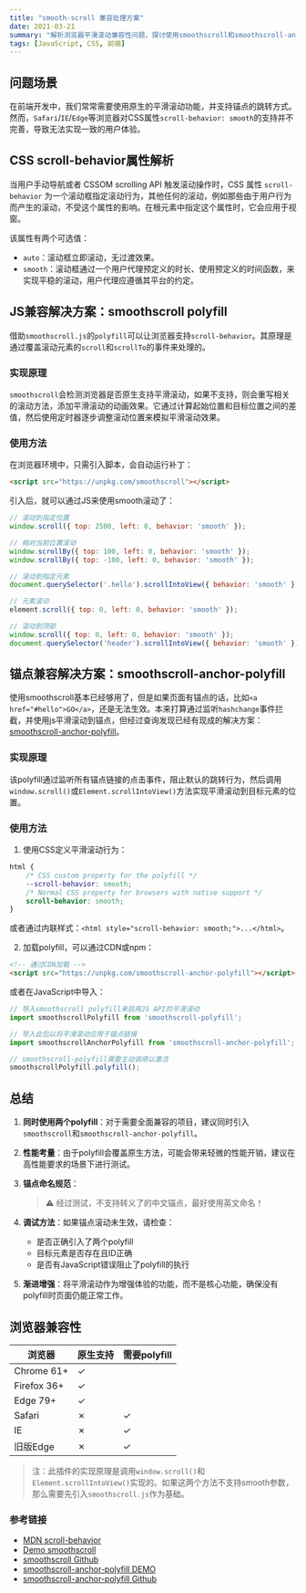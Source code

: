 ```yaml
---
title: "smooth-scroll 兼容处理方案"
date: 2021-03-21
summary: "解析浏览器平滑滚动兼容性问题，探讨使用smoothscroll和smoothscroll-anchor-polyfill实现跨浏览器的平滑滚动和锚点跳转方案。"
tags: [JavaScript, CSS, 前端]
---
```


## 问题场景

在前端开发中，我们常常需要使用原生的平滑滚动功能，并支持锚点的跳转方式。然而，`Safari`/`IE`/`Edge`等浏览器对CSS属性`scroll-behavior: smooth`的支持并不完善，导致无法实现一致的用户体验。

## CSS scroll-behavior属性解析

当用户手动导航或者 CSSOM scrolling API 触发滚动操作时，CSS 属性 `scroll-behavior` 为一个滚动框指定滚动行为，其他任何的滚动，例如那些由于用户行为而产生的滚动，不受这个属性的影响。在根元素中指定这个属性时，它会应用于视窗。

该属性有两个可选值：
- `auto`：滚动框立即滚动，无过渡效果。
- `smooth`：滚动框通过一个用户代理预定义的时长、使用预定义的时间函数，来实现平稳的滚动，用户代理应遵循其平台的约定。

## JS兼容解决方案：smoothscroll polyfill

借助`smoothscroll.js`的`polyfill`可以让浏览器支持`scroll-behavior`。其原理是通过覆盖滚动元素的`scroll`和`scrollTo`的事件来处理的。

### 实现原理

`smoothscroll`会检测浏览器是否原生支持平滑滚动，如果不支持，则会重写相关的滚动方法，添加平滑滚动的动画效果。它通过计算起始位置和目标位置之间的差值，然后使用定时器逐步调整滚动位置来模拟平滑滚动效果。

### 使用方法

在浏览器环境中，只需引入脚本，会自动运行补丁：

```html
<script src="https://unpkg.com/smoothscroll"></script>
```

引入后，就可以通过JS来使用smooth滚动了：

```js
// 滚动到指定位置
window.scroll({ top: 2500, left: 0, behavior: 'smooth' });

// 相对当前位置滚动
window.scrollBy({ top: 100, left: 0, behavior: 'smooth' });
window.scrollBy({ top: -100, left: 0, behavior: 'smooth' });

// 滚动到指定元素
document.querySelector('.hello').scrollIntoView({ behavior: 'smooth' });

// 元素滚动
element.scroll({ top: 0, left: 0, behavior: 'smooth' });

// 滚动到顶部
window.scroll({ top: 0, left: 0, behavior: 'smooth' });
document.querySelector('header').scrollIntoView({ behavior: 'smooth' });
```

## 锚点兼容解决方案：smoothscroll-anchor-polyfill

使用smoothscroll基本已经够用了，但是如果页面有锚点的话，比如`<a href="#hello">GO</a>`，还是无法生效。本来打算通过监听`hashchange`事件拦截，并使用js平滑滚动到锚点，但经过查询发现已经有现成的解决方案：[smoothscroll-anchor-polyfill](https://github.com/jonaskuske/smoothscroll-anchor-polyfill)。

### 实现原理

该polyfill通过监听所有锚点链接的点击事件，阻止默认的跳转行为，然后调用`window.scroll()`或`Element.scrollIntoView()`方法实现平滑滚动到目标元素的位置。

### 使用方法

1. 使用CSS定义平滑滚动行为：

```css
html {
    /* CSS custom property for the polyfill */
    --scroll-behavior: smooth;
    /* Normal CSS property for browsers with native support */
    scroll-behavior: smooth;
}
```

或者通过内联样式：`<html style="scroll-behavior: smooth;">...</html>`。

2. 加载polyfill，可以通过CDN或npm：

```html
<!-- 通过CDN加载 -->
<script src="https://unpkg.com/smoothscroll-anchor-polyfill"></script>
```

或者在JavaScript中导入：

```js
// 导入smoothscroll polyfill来启用JS API的平滑滚动
import smoothscrollPolyfill from 'smoothscroll-polyfill';

// 导入此包以将平滑滚动应用于锚点链接
import smoothscrollAnchorPolyfill from 'smoothscroll-anchor-polyfill';

// smoothscroll-polyfill需要主动调用以激活
smoothscrollPolyfill.polyfill();
```

## 总结

1. **同时使用两个polyfill**：对于需要全面兼容的项目，建议同时引入`smoothscroll`和`smoothscroll-anchor-polyfill`。

2. **性能考量**：由于polyfill会覆盖原生方法，可能会带来轻微的性能开销，建议在高性能要求的场景下进行测试。

3. **锚点命名规范**：
   > ⚠️ 经过测试，不支持转义了的中文锚点，最好使用英文命名！

4. **调试方法**：如果锚点滚动未生效，请检查：
   - 是否正确引入了两个polyfill
   - 目标元素是否存在且ID正确
   - 是否有JavaScript错误阻止了polyfill的执行

5. **渐进增强**：将平滑滚动作为增强体验的功能，而不是核心功能，确保没有polyfill时页面仍能正常工作。

## 浏览器兼容性

| 浏览器 | 原生支持 | 需要polyfill |
|------|---------|------------|
| Chrome 61+ | ✓ | |
| Firefox 36+ | ✓ | |
| Edge 79+ | ✓ | |
| Safari | ✗ | ✓ |
| IE | ✗ | ✓ |
| 旧版Edge | ✗ | ✓ |

> 注：此插件的实现原理是调用`window.scroll()`和`Element.scrollIntoView()`实现的。如果这两个方法不支持smooth参数，那么需要先引入`smoothscroll.js`作为基础。

### 参考链接

* [MDN scroll-behavior](https://developer.mozilla.org/zh-CN/docs/Web/CSS/scroll-behavior)
* [Demo smoothscroll](http://iamdustan.com/smoothscroll/)
* [smoothscroll Github](https://github.com/iamdustan/smoothscroll)
* [smoothscroll-anchor-polyfill DEMO](https://jonaskuske.github.io/smoothscroll-anchor-polyfill/)
* [smoothscroll-anchor-polyfill Github](https://github.com/jonaskuske/smoothscroll-anchor-polyfill)
